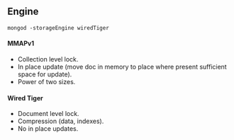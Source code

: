Engine
-

````
mongod -storageEngine wiredTiger
````

#### MMAPv1

* Collection level lock.
* In place update
  (move doc in memory to place where present sufficient space for update).
* Power of two sizes.

#### Wired Tiger

* Document level lock.
* Compression (data, indexes).
* No in place updates.
